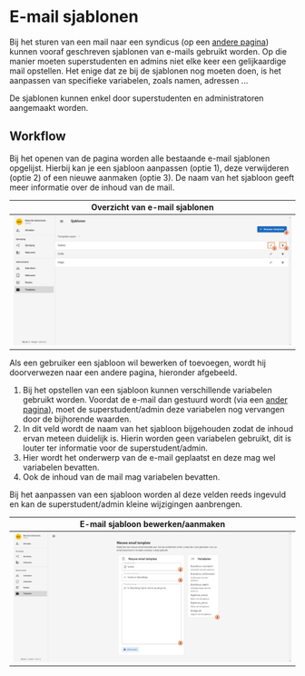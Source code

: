 # E-mail sjablonen
Bij het sturen van een mail naar een syndicus (op een [andere pagina](../contact/contact_syndicus.md)) kunnen vooraf geschreven
sjablonen van e-mails gebruikt worden. Op die manier moeten superstudenten en admins niet elke keer een gelijkaardige
mail opstellen. Het enige dat ze bij de sjablonen nog moeten doen, is het aanpassen van specifieke
variabelen, zoals namen, adressen ...

De sjablonen kunnen enkel door superstudenten en administratoren aangemaakt worden.

## Workflow
Bij het openen van de pagina worden alle bestaande e-mail sjablonen opgelijst.
Hierbij kan je een sjabloon aanpassen (optie 1), deze verwijderen (optie 2)
of een nieuwe aanmaken (optie 3).
De naam van het sjabloon geeft meer informatie over de inhoud van de mail.


|            Overzicht van e-mail sjablonen            |
|:----------------------------------------------------:|
| ![](../../assets/administration/email_templates.jpg) |

Als een gebruiker een sjabloon wil bewerken of toevoegen, wordt hij doorverwezen naar een andere pagina, hieronder afgebeeld.
1. Bij het opstellen van een sjabloon kunnen verschillende variabelen gebruikt worden.
Voordat de e-mail dan gestuurd wordt (via een [ander pagina](../contact/contact_syndicus.md)),
moet de superstudent/admin deze variabelen nog vervangen door de bijhorende waarden.
2. In dit veld wordt de naam van het sjabloon bijgehouden zodat de inhoud ervan meteen duidelijk is.
Hierin worden geen variabelen gebruikt, dit is louter ter informatie voor de superstudent/admin.
3. Hier wordt het onderwerp van de e-mail geplaatst en deze mag wel variabelen bevatten.
4. Ook de inhoud van de mail mag variabelen bevatten.

Bij het aanpassen van een sjabloon worden al deze velden
reeds ingevuld en kan de superstudent/admin kleine wijzigingen aanbrengen.

|             E-mail sjabloon bewerken/aanmaken             |
|:---------------------------------------------------------:|
| ![](../../assets/administration/email_template_nieuw.jpg) |
